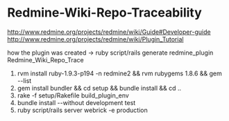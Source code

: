 Redmine-Wiki-Repo-Traceability
==============================

http://www.redmine.org/projects/redmine/wiki/Guide#Developer-guide
http://www.redmine.org/projects/redmine/wiki/Plugin_Tutorial

how the plugin was created -> ruby script/rails generate redmine_plugin Redmine_Wiki_Repo_Trace

1. rvm install ruby-1.9.3-p194 -n redmine2  && rvm rubygems 1.8.6 && gem --list
2. gem install bundler && cd setup && bundle install && cd ..
3. rake -f setup/Rakefile build_plugin_env
4. bundle install --without development test
5. ruby script/rails server webrick -e production
